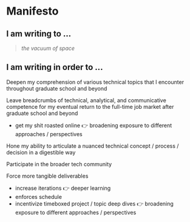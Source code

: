 # Manifesto

## I am writing to ...

> _the vacuum of space_

## I am writing in order to ...

Deepen my comprehension of various technical topics that I encounter throughout graduate school and beyond

Leave breadcrumbs of technical, analytical, and communicative competence for my eventual return to the full-time job market after graduate school and beyond
  - get my shit roasted online 👉 broadening exposure to different approaches / perspectives

Hone my ability to articulate a nuanced technical concept / process / decision in a digestible way

Participate in the broader tech community

Force more tangible deliverables 
  - increase iterations 👉 deeper learning
  - enforces schedule
  - incentivize timeboxed project / topic deep dives 👉 broadening exposure to different approaches / perspectives
